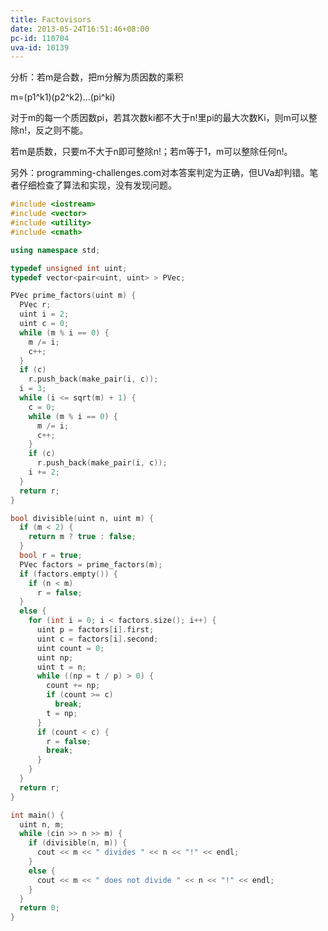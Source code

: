 ```yaml
---
title: Factovisors
date: 2013-05-24T16:51:46+08:00
pc-id: 110704
uva-id: 10139
---
```

分析：若m是合数，把m分解为质因数的乘积

m=(p1^k1)(p2^k2)...(pi^ki)

对于m的每一个质因数pi，若其次数ki都不大于n!里pi的最大次数Ki，则m可以整除n!，反之则不能。

若m是质数，只要m不大于n即可整除n!；若m等于1，m可以整除任何n!。<!--more-->

另外：programming-challenges.com对本答案判定为正确，但UVa却判错。笔者仔细检查了算法和实现，没有发现问题。

```cpp
#include <iostream>
#include <vector>
#include <utility>
#include <cmath>

using namespace std;

typedef unsigned int uint;
typedef vector<pair<uint, uint> > PVec;

PVec prime_factors(uint m) {
  PVec r;
  uint i = 2;
  uint c = 0;
  while (m % i == 0) {
    m /= i;
    c++;
  }
  if (c)
    r.push_back(make_pair(i, c));
  i = 3;
  while (i <= sqrt(m) + 1) {
    c = 0;
    while (m % i == 0) {
      m /= i;
      c++;
    }
    if (c)
      r.push_back(make_pair(i, c));
    i += 2;
  }
  return r;
}

bool divisible(uint n, uint m) {
  if (m < 2) {
    return m ? true : false;
  }
  bool r = true;
  PVec factors = prime_factors(m);
  if (factors.empty()) {
    if (n < m)
      r = false;
  }
  else {
    for (int i = 0; i < factors.size(); i++) {
      uint p = factors[i].first;
      uint c = factors[i].second;
      uint count = 0;
      uint np;
      uint t = n;
      while ((np = t / p) > 0) {
        count += np;
        if (count >= c)
          break;
        t = np;
      }
      if (count < c) {
        r = false;
        break;
      }
    }
  }
  return r;
}

int main() {
  uint n, m;
  while (cin >> n >> m) {
    if (divisible(n, m)) {
      cout << m << " divides " << n << "!" << endl;
    }
    else {
      cout << m << " does not divide " << n << "!" << endl;
    }
  }
  return 0;
}
```

